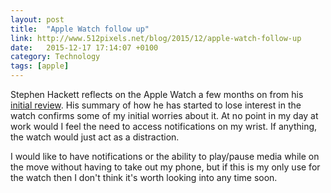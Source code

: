 ```yaml
---
layout: post
title:  "Apple Watch follow up"
link: http://www.512pixels.net/blog/2015/12/apple-watch-follow-up
date:   2015-12-17 17:14:07 +0100
category: Technology
tags: [apple]
---
```


Stephen Hackett reflects on the Apple Watch a few months on from his [initial review][512awr]. His summary of how he has started to lose interest in the watch confirms some of my initial worries about it. At no point in my day at work would I feel the need to access notifications on my wrist. If anything, the watch would just act as a distraction.

I would like to have notifications or the ability to play/pause media while on the move without having to take out my phone, but if this is my only use for the watch then I don't think it's worth looking into any time soon.

[512awr]: http://www.512pixels.net/blog/2015/8/review-three-months-of-apple-watch